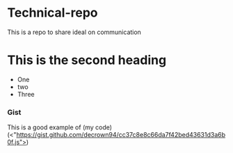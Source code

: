 # Technical-repo
This is a repo to share ideal on communication


# This is the second heading

* One 
* two
* Three

### Gist

This is a good example of (my code)(<"https://gist.github.com/decrown94/cc37c8e8c66da7f42bed43631d3a6b0f.js"></script>)
